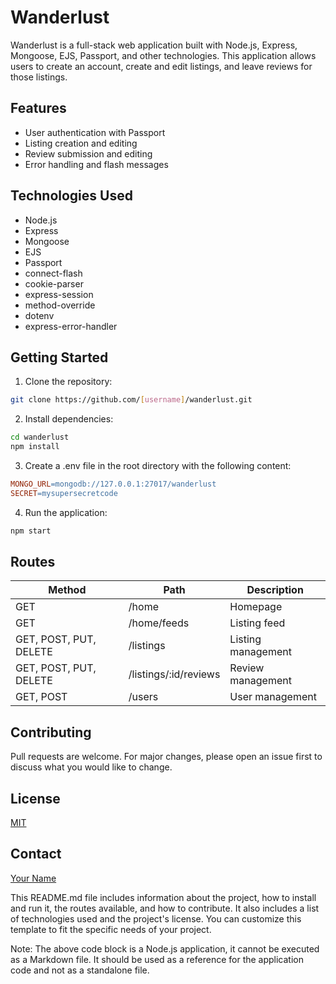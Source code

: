 
 Wanderlust
==========

Wanderlust is a full-stack web application built with Node.js, Express, Mongoose, EJS, Passport, and other technologies. This application allows users to create an account, create and edit listings, and leave reviews for those listings.

Features
--------

* User authentication with Passport
* Listing creation and editing
* Review submission and editing
* Error handling and flash messages

Technologies Used
----------------

* Node.js
* Express
* Mongoose
* EJS
* Passport
* connect-flash
* cookie-parser
* express-session
* method-override
* dotenv
* express-error-handler

Getting Started
---------------

1. Clone the repository:
```bash
git clone https://github.com/[username]/wanderlust.git
```
2. Install dependencies:
```bash
cd wanderlust
npm install
```
3. Create a .env file in the root directory with the following content:
```makefile
MONGO_URL=mongodb://127.0.0.1:27017/wanderlust
SECRET=mysupersecretcode
```
4. Run the application:
```bash
npm start
```
Routes
------

| Method | Path | Description |
| --- | --- | --- |
| GET | /home | Homepage |
| GET | /home/feeds | Listing feed |
| GET, POST, PUT, DELETE | /listings | Listing management |
| GET, POST, PUT, DELETE | /listings/:id/reviews | Review management |
| GET, POST | /users | User management |

Contributing
------------

Pull requests are welcome. For major changes, please open an issue first to discuss what you would like to change.

License
-------

[MIT](https://choosealicense.com/licenses/mit/)

Contact
-------

[Your Name](mailto:you@example.com)

This README.md file includes information about the project, how to install and run it, the routes available, and how to contribute. It also includes a list of technologies used and the project's license. You can customize this template to fit the specific needs of your project. 

Note: The above code block is a Node.js application, it cannot be executed as a Markdown file. It should be used as a reference for the application code and not as a standalone file.
